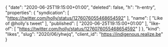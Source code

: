 {
  "date": "2020-06-25T19:15:00+01:00",
  "deleted": false,
  "h": "h-entry",
  "properties": {
    "syndication": [
      "https://twitter.com/holly/status/1276076055468654592"
    ],
    "name": [
      "Like of @holly's tweet"
    ],
    "published": [
      "2020-06-25T19:15:00+01:00"
    ],
    "like-of": [
      "https://twitter.com/holly/status/1276076055468654592"
    ]
  },
  "kind": "likes",
  "slug": "2020/06/yhwjq",
  "client_id": "https://indigenous.realize.be"
}
